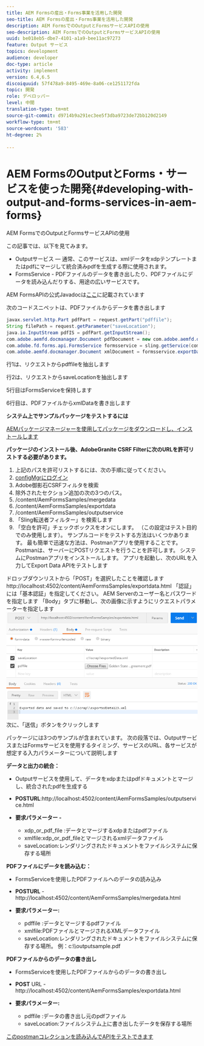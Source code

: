 ```yaml
---
title: AEM Formsの産出・Forms事業を活用した開発
seo-title: AEM Formsの産出・Forms事業を活用した開発
description: AEM FormsでのOutputとFormsサービスAPIの使用
seo-description: AEM FormsでのOutputとFormsサービスAPIの使用
uuid: be018eb5-dbe7-4101-a1a9-bee11ac97273
feature: Output サービス
topics: development
audience: developer
doc-type: article
activity: implement
version: 6.4,6.5
discoiquuid: 57f478a9-8495-469e-8a06-ce1251172fda
topic: 開発
role: デベロッパー
level: 中間
translation-type: tm+mt
source-git-commit: d9714b9a291ec3ee5f3dba9723de72bb120d2149
workflow-type: tm+mt
source-wordcount: '583'
ht-degree: 2%

---
```



# AEM FormsのOutputとForms・サービスを使った開発{#developing-with-output-and-forms-services-in-aem-forms}

AEM FormsでのOutputとFormsサービスAPIの使用

この記事では、以下を見てみます。

* Outputサービス — 通常、このサービスは、xmlデータをxdpテンプレートまたはpdfにマージして統合済みpdfを生成する際に使用されます。
* FormsService - PDFファイルのデータを書き出したり、PDFファイルにデータを読み込んだりする、用途の広いサービスです。

AEM FormsAPIの公式Javadocは[ここ](https://helpx.adobe.com/aem-forms/6/javadocs/com/adobe/fd/output/api/package-summary.html)に記載されています

次のコードスニペットは、PDFファイルからデータを書き出します

```java
javax.servlet.http.Part pdfPart = request.getPart("pdffile");
String filePath = request.getParameter("saveLocation");
java.io.InputStream pdfIS = pdfPart.getInputStream();
com.adobe.aemfd.docmanager.Document pdfDocument = new com.adobe.aemfd.docmanager.Document(pdfIS);
com.adobe.fd.forms.api.FormsService formsservice = sling.getService(com.adobe.fd.forms.api.FormsService.class);
com.adobe.aemfd.docmanager.Document xmlDocument = formsservice.exportData(pdfDocument,com.adobe.fd.forms.api.DataFormat.Auto);
```

行1は、リクエストからpdffileを抽出します

行2は、リクエストからsaveLocationを抽出します

5行目はFormsServiceを保持します

6行目は、PDFファイルからxmlDataを書き出します

**システム上でサンプルパッケージをテストするには**

[AEMパッケージマネージャーを使用してパッケージをダウンロードし、インストールします](assets/outputandformsservice.zip)




**パッケージのインストール後、AdobeGranite CSRF Filterに次のURLを許可リストする必要があります。**

1. 上記のパスを許可リストするには、次の手順に従ってください。
1. [configMgrにログイン](http://localhost:4502/system/console/configMgr)
1. Adobe御影石CSRFフィルタを検索
1. 除外されたセクション追加の次の3つのパス。
1. /content/AemFormsSamples/mergedata
1. /content/AemFormsSamples/exportdata
1. /content/AemFormsSamples/outputservice
1. 「Sling転送者フィルター」を検索します
1. 「空白を許可」チェックボックスをオンにします。 （この設定はテスト目的でのみ使用します）。
サンプルコードをテストする方法はいくつかあります。 最も簡単で迅速な方法は、Postmanアプリを使用することです。 Postmanは、サーバーにPOSTリクエストを行うことを許可します。 システムにPostmanアプリをインストールします。
アプリを起動し、次のURLを入力してExport Data APIをテストします

ドロップダウンリストから「POST」を選択したことを確認します
http://localhost:4502/content/AemFormsSamples/exportdata.html
「認証」には「基本認証」を指定してください。 AEM Serverのユーザー名とパスワードを指定します
「Body」タブに移動し、次の画像に示すようにリクエストパラメーターを指定します
![エクスポート](assets/postexport.png)
次に、「送信」ボタンをクリックします

パッケージには3つのサンプルが含まれています。 次の段落では、OutputサービスまたはFormsサービスを使用するタイミング、サービスのURL、各サービスが想定する入力パラメーターについて説明します

**データと出力の統合：**

* Outputサービスを使用して、データをxdpまたはpdfドキュメントとマージし、統合されたpdfを生成する
* **POSTURL**:http://localhost:4502/content/AemFormsSamples/outputservice.html
* **要求パラメーター -**

   * xdp_or_pdf_file :データとマージするxdpまたはpdfファイル
   * xmlfile:xdp_or_pdf_fileとマージされるxmlデータファイル
   * saveLocation:レンダリングされたドキュメントをファイルシステムに保存する場所

**PDFファイルにデータを読み込む：**
* FormsServiceを使用したPDFファイルへのデータの読み込み
* **POSTURL** - http://localhost:4502/content/AemFormsSamples/mergedata.html
* **要求パラメーター:**

   * pdffile :データとマージするpdfファイル
   * xmlfile:PDFファイルとマージされるXMLデータファイル
   * saveLocation:レンダリングされたドキュメントをファイルシステムに保存する場所。 例：c:\\\outputsample.pdf

**PDFファイルからのデータの書き出し**
* FormsServiceを使用したPDFファイルからのデータの書き出し
* **POST** URL - http://localhost:4502/content/AemFormsSamples/exportdata.html
* **要求パラメーター:**

   * pdffile :データの書き出し元のpdfファイル
   * saveLocation:ファイルシステム上に書き出したデータを保存する場所

[このpostmanコレクションを読み込んでAPIをテストできます](assets/document-services-postman-collection.json)

